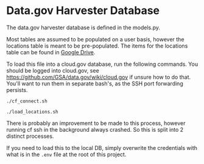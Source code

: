 # Data.gov Harvester Database

The data.gov harvester database is defined in the models.py.

Most tables are assumed to be populated on a user basis,
however the locations table is meant to be pre-populated.
The items for the locations table can be found in
[Google Drive](https://drive.google.com/drive/u/1/folders/1V5QXo-o-DN1yXkXhBFtPUhelDIGrPAbs).

To load this file into a cloud.gov database, run the following commands.
You should be logged into cloud.gov, see 
https://github.com/GSA/data.gov/wiki/cloud.gov
if unsure how to do that.
You'll want to run them in separate bash's, as the SSH port
forwarding persists.

`./cf_connect.sh`

`./load_locations.sh`

There is probably an improvement to be made to this process,
however running cf ssh in the background always crashed. So
this is split into 2 distinct processes.

If you need to load this to the local DB, simply overwrite the
credentials with what is in the `.env` file at the root of this
project.